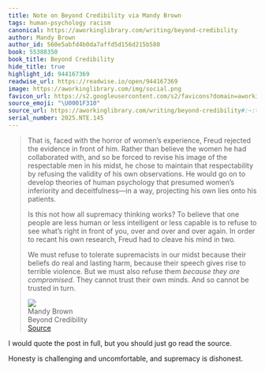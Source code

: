 ```yaml
---
title: Note on Beyond Credibility via Mandy Brown
tags: human-psychology racism
canonical: https://aworkinglibrary.com/writing/beyond-credibility
author: Mandy Brown
author_id: 560e5abfd4b0da7affd5d156d215b580
book: 55388350
book_title: Beyond Credibility
hide_title: true
highlight_id: 944167369
readwise_url: https://readwise.io/open/944167369
image: https://aworkinglibrary.com/img/social.png
favicon_url: https://s2.googleusercontent.com/s2/favicons?domain=aworkinglibrary.com
source_emoji: "\U0001F310"
source_url: https://aworkinglibrary.com/writing/beyond-credibility#:~:text=That%20is%2C%20faced,trusted%20in%20turn.
serial_number: 2025.NTE.145
---
```

> That is, faced with the horror of women’s experience, Freud rejected the evidence in front of him. Rather than believe the women he had collaborated with, and so be forced to revise his image of the respectable men in his midst, he chose to maintain that respectability by refusing the validity of his own observations. He would go on to develop theories of human psychology that presumed women’s inferiority and deceitfulness—in a way, projecting his own lies onto his patients.
> 
> Is this not how all supremacy thinking works? To believe that one people are less human or less intelligent or less capable is to refuse to see what’s right in front of you, over and over and over again. In order to recant his own research, Freud had to cleave his mind in two.
> 
> We must refuse to tolerate supremacists in our midst because their beliefs do real and lasting harm, because their speech gives rise to terrible violence. But we must also refuse them *because they are compromised.* They cannot trust their own minds. And so cannot be trusted in turn.
> <div class="quoteback-footer"><div class="quoteback-avatar"><img class="mini-favicon" src="https://s2.googleusercontent.com/s2/favicons?domain=aworkinglibrary.com"></div><div class="quoteback-metadata"><div class="metadata-inner"><span style="display:none">FROM:</span><div aria-label="Mandy Brown" class="quoteback-author"> Mandy Brown</div><div aria-label="Beyond Credibility" class="quoteback-title"> Beyond Credibility</div></div></div><div class="quoteback-backlink"><a target="_blank" aria-label="go to the full text of this quotation" rel="noopener" href="https://aworkinglibrary.com/writing/beyond-credibility#:~:text=That%20is%2C%20faced,trusted%20in%20turn." class="quoteback-arrow"> Source</a></div></div>

I would quote the post in full, but you should just go read the source.

Honesty is challenging and uncomfortable, and supremacy is dishonest.